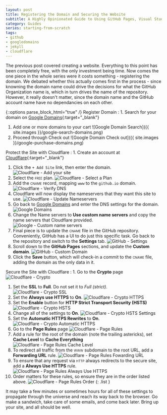 ```yaml
---
layout: post
title: Registering the Domain and Securing the Website
subtitle: A Highly Opinionated Guide to Using GitHub Pages, Visual Studio Code, Jekyll, Google Domains, and Cloudflare to Create a Basic Secure Website  
category: Guides
series: starting-from-scratch
tags:
- github
- googledomains
- jekyll
- cloudflare
---
```


The previous post covered creating a website. Everything to this point has been completely free, with the only investment being time. Now comes the one piece in the whole series were it costs something - registering the domain. We debated whether this actually comes first in the process - since knowning the domain name could drive the decisions for what the GitHub Organization name is, which in turn drives the name of the repository. However, it really doesn't matter, since the domain name and the GitHub account name have no dependancies on each other.

{::options parse_block_html="true" /}
Register Domain
: 1. Search for your domain on [Google Domains](https://domains.google.com/registrar#chp=sp&sp){:target="_blank"}
  1. Add one or more domains to your cart ![Google Domain Search]({{ site.images }}/google-search-domains.png)
  1. Proceed through Check out ![Google Domain Check out]({{ site.images }}/google-purchase-domains.png)

Protect the Site with Cloudflare
: 1. Create an account at [Cloudflare](https://www.cloudflare.com/a/sign-up){:target="_blank"}
  1. Click the ``` + Add Site ``` link, then enter the domain. ![Cloudflare - Add your site]({{site.images}}/cloudflare-add-site.png)
  1. Select the <span style="font-variant: small-caps">free</span> plan. ![Cloudflare - Select a Plan]({{site.images}}/cloudflare-select-plan.png)
  1. Add the <span style="font-variant: small-caps">cname</span> record, mapping ```www``` to the ```github.io``` domain. ![Cloudflare - Verify DNS]({{site.images}}/cloudflare-verify-dns.png)
  1. Cloudflare will now display the nameservers that they want this site to use. ![Cloudflare - Update Nameservers]({{site.images}}/cloudflare-update-nameservers.png)
  1. Go back to [Google Domains](https://domains.google.com/registrar) and enter the DNS settings for the domain. ![Google Domains]({{site.images}}/google-domain-list.png)
  1. Change the Name servers to **Use custom name servers** and copy the name servers that Cloudflare provided. ![Google - Custom name servers]({{site.images}}/google-custom-nameservers.png)
  1. Final piece is to update the <span style="font-variant: small-caps">cname</span> file in the GitHub repository. Conveniently, GitHub has a UI to do just this specific task. Go back to the repository and switch to the **Settings** tab. ![GitHub - Settings]({{site.images}}/github-settings.png)
  1. Scroll down to the **GitHub Pages** sections, and update the **Custom domain**. ![GitHub - Custom Domain]({{site.images}}/github-custom-domain.png)
  1. Click the **Save** button, which will check-in a commit to the <span style="font-variant: small-caps">cname</span> file, adding the domain as the only data in it.

Secure the Site with Cloudflare
: 1. Go to the **Crypto** page ![Cloudflare - Crypto]({{site.images}}/cloudflare-crypto.png)
  1. Set the **SSL** to **Full**. Do not set it to _Full (strict)_. ![Cloudflare - Crypto SSL]({{site.images}}/cloudflare-crypto-ssl.png)
  1. Set the **Always use HTTPS** to **On**. ![Cloudflare - Crypto HTTPS]({{site.images}}/cloudflare-crypto-https.png)
  1. Set the **Enable** button for **HTTP Strict Transport Security (HSTS)** ![Cloudflare - Crypto HSTS]({{site.images}}/cloudflare-crypto-hsts.png)
  1. Change all of the settings to **On**. ![Cloudflare - Crypto HSTS Settings]({{site.images}}/cloudflare-crypto-hsts-settings.png)
  1. Set the **Automatic HTTPS Rewrites** to **On**. ![Cloudflare - Crypto Automatic HTTPS]({{site.images}}/cloudflare-crypto-automatic-https.png)
  1. Go to the **Page Rules** page ![Cloudflare - Page Rules]({{site.images}}/cloudflare-pagerules.png)
  1. Add a rule for the root of the domain (note the trailing astericks), set **Cache Level** to **Cache Everything** ![Cloudflare - Page Rules Cache Level]({{site.images}}/cloudflare-pagerules-cachelevel.png)
  1. To redirect all traffic from the <span style="font-variant: small-caps">www</span> subdomain to the root URL, add a **Forwarding URL** rule. ![Cloudflare - Page Rules Fowarding URL]({{site.images}}/cloudflare-pagerules-forwarding.png)
  1. To ensure that any request via <span style="font-variant: small-caps">http</span> always redirects to the secure site, add a **Always Use HTTPS** rule. ![Cloudflare - Page Rules Always Use HTTPS]({{site.images}}/cloudflare-pagerules-alwaysusehttps.png)
  1. Order matters for these rules, so ensure they are in the order listed above. ![Cloudflare - Page Rules Order]({{site.images}}/cloudflare-pagerules-order.png)
{: .list }

It may take a few minutes or sometimes hours for all of these settings to propagate through the universe and reach its way back to the browser. Go make a sandwich, take care of some emails, and come back later. Bring up your site, and all should be well.